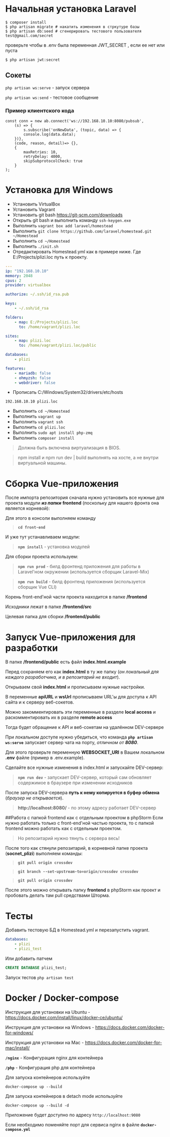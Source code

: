 # Начальная установка Laravel

```
$ composer install
$ php artisan migrate # накатить изменения в стркутуре базы
$ php artisan db:seed # сгенерировать тестового пользователя test@gmail.com/secret
```

проверьте чтобы в .env была переменная JWT_SECRET , если ее нет или пуста

```
$ php artisan jwt:secret

```


## Сокеты

`php artisan ws:serve` - запуск сервера

`php artisan ws:send` - тестовое сообщение


### Пример клиентского кода

```
const conn = new ab.connect('ws://192.168.10.10:8080/pubsub',
    (s) => {
        s.subscribe('onNewData', (topic, data) => {
        console.log(data.data);
    })},
    (code, reason, detail)=> {},
    {
        maxRetries: 10,
        retryDelay: 4000,
        skipSubprotocolCheck: true
    }
);

```


# Установка для Windows

- Установить VirtualBox
- Установить Vagrant
- Установить git bash https://git-scm.com/downloads
- Открыть git bash и выполнить команду `ssh-keygen.exe`
- Выполнить `vagrant box add laravel/homestead`
- Выполнить `git clone https://github.com/laravel/homestead.git ~/Homestead`
- Выполнить `cd ~/Homestead`
- Выполнить `./init.sh`
- Отредактировать Homestead.yml как в примере ниже. Где E:/Projects/plizi.loc путь к проекту.
```yaml
---
ip: "192.168.10.10"
memory: 2048
cpus: 2
provider: virtualbox

authorize: ~/.ssh/id_rsa.pub

keys:
    - ~/.ssh/id_rsa

folders:
    - map: E:/Projects/plizi.loc
      to: /home/vagrant/plizi.loc

sites:
    - map: plizi.loc
      to: /home/vagrant/plizi.loc/public

databases:
    - plizi

features:
    - mariadb: false
    - ohmyzsh: false
    - webdriver: false
```
- Прописать C:/Windows/System32/drivers/etc/hosts

```
192.168.10.10 plizi.loc
```

- Выполнить `cd ~/Homestead`
- Выполнить `vagrant up`
- Выполнить `vagrant ssh`
- Выполнить `cd plizi.loc`
- Выполнить `sudo apt install php-zmq`
- Выполнить `composer install` 

> Должна быть включена виртуализация в BIOS.

> npm install и npm run dev | build выполнять на хосте, а не внутри виртуальной машины.



# Сборка Vue-приложения
После импорта репозитория сначала нужно установить все нужные для проекта модули **_из папки_** **frontend** (поскольку для нашего фронта она является корневой):

Для этого в консоли выполняем команду

> **`cd front-end`**

И уже тут устанавливаем модули:

> **`npm install`** - установка модулей

Для сборки проекта используем:

> **`npm run prod`** - билд фронтенд приложения для работы в Laravel'ном окружении (используется сборщик Laravel-Mix)

> **`npm run build`** - билд фронтенд приложения (используется сборщик Vue CLI)

Корень front-end'ной части проекта находится в папке **/frontend**

Исходники лежат в папке **/frontend/src**
 
Целевая папка для сборки **/frontend/public**


# Запуск Vue-приложения для разработки

В папке **/frontend/public** есть файл **index.html.example**  

Перед сохраняем его как **index.html** в ту же папку (_он локальный для каждого разработчика, и в репозитарий не входит_).

Открываем свой **index.html** и прописываем нужные настройки.

В переменные **apiURL** и **wsUrl** прописываем URL'ы для доступа к API сайта и к серверу веб-сокетов.

Можно закомментировать эти переменные в разделе **local access** и раскомментировать их в разделе **remote access**

Тогда будет обращение к API и веб-сокетам на удалённом DEV-сервере

При локальном доступе нужно убедиться, что команда **`php artisan ws:serve`** запускает сервер чата на порту, _отличном от **8080**_.

Для этого проверьте переменную **WEBSOCKET_URI** в Вашем локальном **.env** файле (пример в .env.example).

Сделайте все нужные изменения в index.html и запускайте DEV-сервер:

> **`npm run dev`** - запускает DEV-сервер, который сам обновляет содержимое в браузере при изменении исходников

После запуска DEV-сервера **путь к нему копируется в буфер обмена** (_браузер не открывается_).

> **http://localhost:8080/** - по этому адресу работает DEV-сервер


##Работа с папкой frontend  как с отдельным проектом в phpStorm
Если нужно работать только с front-end'ной частью проекта, то с папкой frontend можно работать как с отдельным проектом.   

> Но репозитарий нужно тянуть с сервера весь! 

После того как стянули репозитарий, в корневной папке проекта (**socnet_plizi**) выполняем команды:

> **`git pull origin crossdev`**

> **`git branch --set-upstream-to=origin/crossdev crossdev`**

> **`git pull origin crossdev`**

После этого можно открывать папку **frontend** в phpStorm как проект и пробовать делать там pull средствами Шторма.

# Тесты

Добавить тестовую БД в Homestead.yml и перезапустить vagrant.
```yaml
databases:
    - plizi
    - plizi_test
```
Или добавить патчем
```sql
CREATE DATABASE plizi_test;
```

Запуск тестов
`php artisan test`

# Docker / Docker-compose

Инструкция для установки на Ubuntu - https://docs.docker.com/install/linux/docker-ce/ubuntu/

Инструкция для установки на Windows - https://docs.docker.com/docker-for-windows/

Инструкция для установки на Mac - https://docs.docker.com/docker-for-mac/install/

**`/nginx`** - Конфигурация nginx для контейнера

**`/php`** - Конфигурация php для контейнера

Для запуска контейнеров используйте

`docker-compose up --build`

Для запуска контейнеров в detach mode используйте

`docker-compose up --build -d`

Приложение будет доступно по адресу
`http://localhost:9080`

Если необходимо поменяйте порт для сервиса nginx в файле **`docker-compose.yml`**
